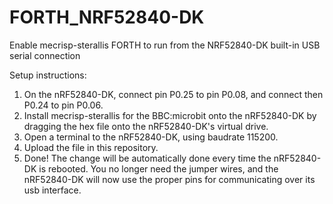 # FORTH_NRF52840-DK
Enable mecrisp-sterallis FORTH to run from the NRF52840-DK built-in USB serial connection

Setup instructions:  
1.  On the nRF52840-DK, connect pin P0.25 to pin P0.08, and connect then P0.24 to pin P0.06.  
2.  Install mecrisp-sterallis for the BBC:microbit onto the nRF52840-DK by dragging the hex file onto the nRF52840-DK's virtual drive.
3.  Open a terminal to the nRF52840-DK, using baudrate 115200.
4.  Upload the file in this repository.
5.  Done!  The change will be automatically done every time the nRF52840-DK is rebooted.  You no longer need the jumper wires, and the nRF52840-DK will now use the proper pins for communicating over its usb interface.  

